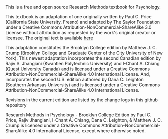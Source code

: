 This is a free and open source Research Methods textbook for Psychology.

This textbook is an adaptation of one originally written by Paul C. Price (California State University, Fresno) and adapted by The Saylor Foundation under a Creative Commons Attribution-NonCommercial-ShareAlike 3.0 License without attribution as requested by the work's original creator or licensee. The original text is available [here](http://www.saylor.org/site/textbooks/)

This adaptation constitutes the Brooklyn College edition by Matthew J. C. Crump (Brooklyn College and Graduate Center of the City University of New York). This newest adaptation incorporates the second Canadian edition by Rajiv S. Jhangiani (Kwantlen Polytechnic University) and I-Chant A. Chiang (Quest University Canada) and is licensed under a Creative Commons Attribution-NonCommercial-ShareAlike 4.0 International License. And, incorporates the second U.S. edition authored by Dana C. Leighton (Southern Arkansas University) and is licensed under a Creative Commons Attribution-NonCommercial-ShareAlike 4.0 International License. 

Revisions in the current edition are listed by the change logs in this github repository

Research Methods in Psychology - Brooklyn College Edition by Paul C. Price, Rajiv Jhangiani, I-Chant A. Chiang, Dana C. Leighton, & Matthew J. C. Crump is licensed under a Creative Commons Attribution-NonCommercial-ShareAlike 4.0 International License, except where otherwise noted.
